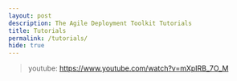 ```yaml
---
layout: post
description: The Agile Deployment Toolkit Tutorials
title: Tutorials
permalink: /tutorials/
hide: true
---
```


> youtube: https://www.youtube.com/watch?v=mXpIRB_7O_M
